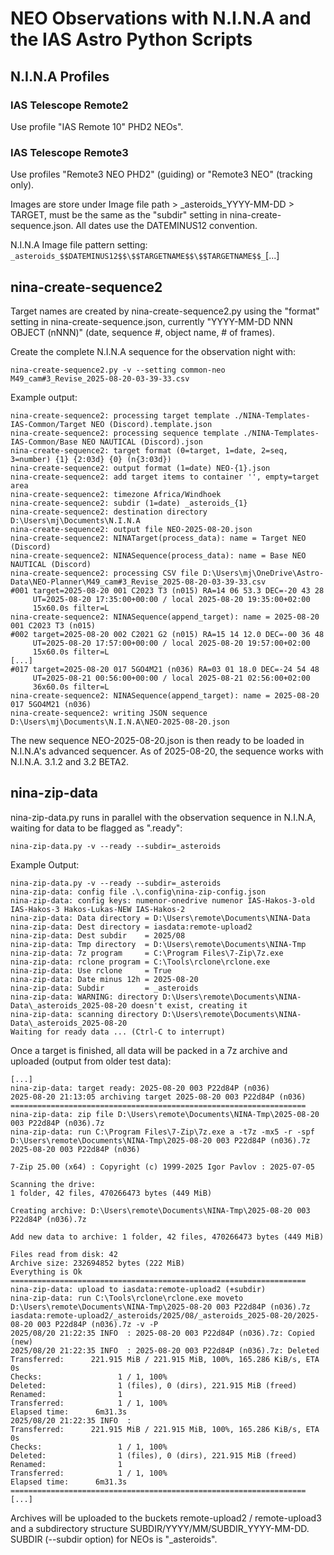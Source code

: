 # NEO Observations with N.I.N.A and the IAS Astro Python Scripts

## N.I.N.A Profiles

### IAS Telescope Remote2
Use profile "IAS Remote 10" PHD2 NEOs".

### IAS Telescope Remote3
Use profiles "Remote3 NEO PHD2" (guiding) or "Remote3 NEO" (tracking only).

Images are store under Image file path > _asteroids_YYYY-MM-DD > TARGET, must be the same as the "subdir" setting in nina-create-sequence.json. All dates use the DATEMINUS12 convention.

N.I.N.A Image file pattern setting: ```_asteroids_$$DATEMINUS12$$\$$TARGETNAME$$\$$TARGETNAME$$_```[...]


## nina-create-sequence2

Target names are created by nina-create-sequence2.py using the "format" setting in nina-create-sequence.json, currently "YYYY-MM-DD NNN OBJECT (nNNN)" (date, sequence #, object name, # of frames).

Create the complete N.I.N.A sequence for the observation night with:

```
nina-create-sequence2.py -v --setting common-neo M49_cam#3_Revise_2025-08-20-03-39-33.csv
```

Example output: 

```
nina-create-sequence2: processing target template ./NINA-Templates-IAS-Common/Target NEO (Discord).template.json
nina-create-sequence2: processing sequence template ./NINA-Templates-IAS-Common/Base NEO NAUTICAL (Discord).json
nina-create-sequence2: target format (0=target, 1=date, 2=seq, 3=number) {1} {2:03d} {0} (n{3:03d})
nina-create-sequence2: output format (1=date) NEO-{1}.json
nina-create-sequence2: add target items to container '', empty=target area
nina-create-sequence2: timezone Africa/Windhoek
nina-create-sequence2: subdir (1=date) _asteroids_{1}
nina-create-sequence2: destination directory D:\Users\mj\Documents\N.I.N.A
nina-create-sequence2: output file NEO-2025-08-20.json
nina-create-sequence2: NINATarget(process_data): name = Target NEO (Discord)
nina-create-sequence2: NINASequence(process_data): name = Base NEO NAUTICAL (Discord)
nina-create-sequence2: processing CSV file D:\Users\mj\OneDrive\Astro-Data\NEO-Planner\M49_cam#3_Revise_2025-08-20-03-39-33.csv
#001 target=2025-08-20 001 C2023 T3 (n015) RA=14 06 53.3 DEC=-20 43 28
     UT=2025-08-20 17:35:00+00:00 / local 2025-08-20 19:35:00+02:00   
     15x60.0s filter=L
nina-create-sequence2: NINASequence(append_target): name = 2025-08-20 001 C2023 T3 (n015)
#002 target=2025-08-20 002 C2021 G2 (n015) RA=15 14 12.0 DEC=-00 36 48
     UT=2025-08-20 17:57:00+00:00 / local 2025-08-20 19:57:00+02:00
     15x60.0s filter=L
[...]
#017 target=2025-08-20 017 5GO4M21 (n036) RA=03 01 18.0 DEC=-24 54 48
     UT=2025-08-21 00:56:00+00:00 / local 2025-08-21 02:56:00+02:00
     36x60.0s filter=L
nina-create-sequence2: NINASequence(append_target): name = 2025-08-20 017 5GO4M21 (n036)
nina-create-sequence2: writing JSON sequence D:\Users\mj\Documents\N.I.N.A\NEO-2025-08-20.json
```

The new sequence NEO-2025-08-20.json is then ready to be loaded in N.I.N.A's advanced sequencer.
As of 2025-08-20, the sequence works with N.I.N.A. 3.1.2 and 3.2 BETA2.


## nina-zip-data

nina-zip-data.py runs in parallel with the observation sequence in N.I.N.A, waiting for data to be flagged as ".ready":

```
nina-zip-data.py -v --ready --subdir=_asteroids
```

Example Output:

```
nina-zip-data.py -v --ready --subdir=_asteroids
nina-zip-data: config file .\.config\nina-zip-config.json
nina-zip-data: config keys: numenor-onedrive numenor IAS-Hakos-3-old IAS-Hakos-3 Hakos-Lukas-NEW IAS-Hakos-2
nina-zip-data: Data directory = D:\Users\remote\Documents\NINA-Data
nina-zip-data: Dest directory = iasdata:remote-upload2
nina-zip-data: Dest subdir    = 2025/08
nina-zip-data: Tmp directory  = D:\Users\remote\Documents\NINA-Tmp
nina-zip-data: 7z program     = C:\Program Files\7-Zip\7z.exe
nina-zip-data: rclone program = C:\Tools\rclone\rclone.exe
nina-zip-data: Use rclone     = True
nina-zip-data: Date minus 12h = 2025-08-20
nina-zip-data: Subdir         = _asteroids
nina-zip-data: WARNING: directory D:\Users\remote\Documents\NINA-Data\_asteroids_2025-08-20 doesn't exist, creating it
nina-zip-data: scanning directory D:\Users\remote\Documents\NINA-Data\_asteroids_2025-08-20
Waiting for ready data ... (Ctrl-C to interrupt)
```

Once a target is finished, all data will be packed in a 7z archive and uploaded (output from older test data):

```
[...]
nina-zip-data: target ready: 2025-08-20 003 P22d84P (n036)
2025-08-20 21:13:05 archiving target 2025-08-20 003 P22d84P (n036)
==================================================================
nina-zip-data: zip file D:\Users\remote\Documents\NINA-Tmp\2025-08-20 003 P22d84P (n036).7z
nina-zip-data: run C:\Program Files\7-Zip\7z.exe a -t7z -mx5 -r -spf D:\Users\remote\Documents\NINA-Tmp\2025-08-20 003 P22d84P (n036).7z 2025-08-20 003 P22d84P (n036)

7-Zip 25.00 (x64) : Copyright (c) 1999-2025 Igor Pavlov : 2025-07-05

Scanning the drive:
1 folder, 42 files, 470266473 bytes (449 MiB)

Creating archive: D:\Users\remote\Documents\NINA-Tmp\2025-08-20 003 P22d84P (n036).7z

Add new data to archive: 1 folder, 42 files, 470266473 bytes (449 MiB)

Files read from disk: 42
Archive size: 232694852 bytes (222 MiB)
Everything is Ok
==================================================================
nina-zip-data: upload to iasdata:remote-upload2 (+subdir)
nina-zip-data: run C:\Tools\rclone\rclone.exe moveto D:\Users\remote\Documents\NINA-Tmp\2025-08-20 003 P22d84P (n036).7z iasdata:remote-upload2/_asteroids/2025/08/_asteroids_2025-08-20/2025-08-20 003 P22d84P (n036).7z -v -P
2025/08/20 21:22:35 INFO  : 2025-08-20 003 P22d84P (n036).7z: Copied (new)
2025/08/20 21:22:35 INFO  : 2025-08-20 003 P22d84P (n036).7z: Deleted
Transferred:      221.915 MiB / 221.915 MiB, 100%, 165.286 KiB/s, ETA 0s
Checks:                 1 / 1, 100%
Deleted:                1 (files), 0 (dirs), 221.915 MiB (freed)
Renamed:                1
Transferred:            1 / 1, 100%
Elapsed time:      6m31.3s
2025/08/20 21:22:35 INFO  :
Transferred:      221.915 MiB / 221.915 MiB, 100%, 165.286 KiB/s, ETA 0s
Checks:                 1 / 1, 100%
Deleted:                1 (files), 0 (dirs), 221.915 MiB (freed)
Renamed:                1
Transferred:            1 / 1, 100%
Elapsed time:      6m31.3s
==================================================================
[...]
```

Archives will be uploaded to the buckets remote-upload2 / remote-upload3 and a subdirectory structure SUBDIR/YYYY/MM/SUBDIR_YYYY-MM-DD. SUBDIR (--subdir option) for NEOs is "_asteroids".
